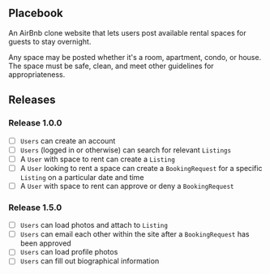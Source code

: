 ## Placebook

An AirBnb clone website that lets users post available rental spaces for guests to stay overnight.

Any space may be posted whether it's a room, apartment, condo, or house. The space must be safe, clean, and meet other guidelines for appropriateness.


## Releases


### Release 1.0.0

- [ ] `Users` can create an account
- [ ] `Users` (logged in or otherwise) can search for relevant `Listings`
- [ ] A `User` with space to rent can create a `Listing`
- [ ] A `User` looking to rent a space can create a `BookingRequest` for a specific `Listing` on a particular date and time
- [ ] A `User` with space to rent can approve or deny a `BookingRequest`

### Release 1.5.0

- [ ] `Users` can load photos and attach to `Listing`
- [ ] `Users` can email each other within the site after a `BookingRequest` has been approved
- [ ] `Users` can load profile photos
- [ ] `Users` can fill out biographical information
